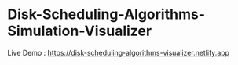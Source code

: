 # Disk-Scheduling-Algorithms-Simulation-Visualizer

Live Demo : https://disk-scheduling-algorithms-visualizer.netlify.app

